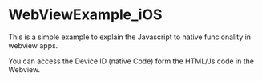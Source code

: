 # WebViewExample_iOS


This is a simple example to explain the Javascript to native funcionality in webview apps. 


You can access the Device ID (native Code) form the HTML/Js code in the Webview.
